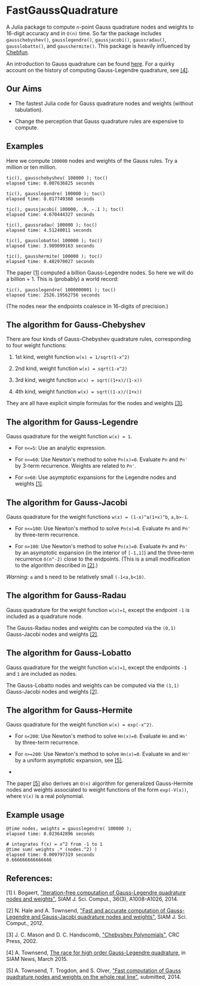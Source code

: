 FastGaussQuadrature
=========
A Julia package to compute `n`-point Gauss quadrature nodes and weights to 16-digit accuracy and in `O(n)` time. So far the package includes `gausschebyshev()`, `gausslegendre()`, `gaussjacobi()`, `gaussradau()`, `gausslobatto()`, and `gausshermite()`. This package is heavily influenced by <a href="http://www.chebfun.org">Chebfun</a>. 

An introduction to Gauss quadrature can be found <a href="http://en.wikipedia.org/wiki/Gaussian_quadrature">here</a>. For a quirky account on the history of computing Gauss-Legendre quadrature, see <a href="http://math.mit.edu/~ajt/papers/QuadratureEssay.pdf">[4]</a>.

## Our Aims 

* The fastest Julia code for Gauss quadrature nodes and weights (without tabulation). 

* Change the perception that Gauss quadrature rules are expensive to compute. 

## Examples 
Here we compute `100000` nodes and weights of the Gauss rules. Try a million or ten million. 

```
tic(), gausschebyshev( 100000 ); toc()
elapsed time: 0.007636825 seconds

tic(), gausslegendre( 100000 ); toc() 
elapsed time: 0.017749388 seconds

tic(), gaussjacobi( 100000, .9, -.1 ); toc() 
elapsed time: 4.670444327 seconds

tic(), gaussradau( 100000 ); toc() 
elapsed time: 4.51240011 seconds

tic(), gausslobatto( 100000 ); toc() 
elapsed time: 3.989099163 seconds

tic(), gausshermite( 100000 ); toc()
elapsed time: 0.482970027 seconds
```

The paper <a href="http://epubs.siam.org/doi/abs/10.1137/140954969">[1]</a> computed a billion Gauss-Legendre nodes. So here we will do a billion + 1. This is (probably) a world record: 
```
tic(), gausslegendre( 1000000001 ); toc()
elapsed time: 2526.19562756 seconds
```
(The nodes near the endpoints coalesce in 16-digits of precision.)

## The algorithm for Gauss-Chebyshev
There are four kinds of Gauss-Chebyshev quadrature rules, corresponding to four weight functions: 

1. 1st kind, weight function `w(x) = 1/sqrt(1-x^2)`

2. 2nd kind, weight function `w(x) = sqrt(1-x^2)` 

3. 3rd kind, weight function `w(x) = sqrt((1+x)/(1-x))`

4. 4th kind, weight function `w(x) = sqrt((1-x)/(1+x))` 

They are all have explicit simple formulas for the nodes and weights <a href="http://books.google.com/books?id=8FHf0P3to0UC&lpg=PP1&pg=PA180#v=onepage&q&f=false">[3]</a>. 
## The algorithm for Gauss-Legendre
Gauss quadrature for the weight function `w(x) = 1`. 

* For `n<=5`: Use an analytic expression.
 
* For `n<=60`: Use Newton's method to solve `Pn(x)=0`. Evaluate `Pn` and `Pn'` by 3-term recurrence. Weights are related to `Pn'`. 
 
* For `n>60`: Use asymptotic expansions for the Legendre nodes and weights <a href="http://epubs.siam.org/doi/abs/10.1137/140954969">[1]</a>.  

## The algorithm for Gauss-Jacobi
Gauss quadrature for the weight functions `w(x) = (1-x)^a(1+x)^b`, `a,b>-1`.

*  For `n<=100`: Use Newton's method to solve `Pn(x)=0`. Evaluate `Pn` and `Pn'` by three-term recurrence.

*  For `n>100`: Use Newton's method to solve `Pn(x)=0`. Evaluate `Pn` and `Pn'` by an asymptotic expansion (in the interior of `[-1,1]`) and the three-term recurrence `O(n^-2)` close to the endpoints. (This is a small modification to the algorithm described in <a href="http://epubs.siam.org/doi/abs/10.1137/120889873">[2]</a>.) 

*Warning:* `a` and `b` need to be relatively small `(-1<a,b<10)`. 

## The algorithm for Gauss-Radau
Gauss quadrature for the weight function `w(x)=1`, except the endpoint `-1` is included as a quadrature node. 

The Gauss-Radau nodes and weights can be computed via the `(0,1)` Gauss-Jacobi nodes and weights <a href="http://epubs.siam.org/doi/abs/10.1137/120889873">[2]</a>. 
 
## The algorithm for Gauss-Lobatto
Gauss quadrature for the weight function `w(x)=1`, except the endpoints `-1` and `1` are included as nodes. 

The Gauss-Lobatto nodes and weights can be computed via the `(1,1)` Gauss-Jacobi nodes and weights <a href="http://epubs.siam.org/doi/abs/10.1137/120889873">[2]</a>. 

## The algorithm for Gauss-Hermite
Gauss quadrature for the weight function `w(x) = exp(-x^2)`. 

* For `n<200`: Use Newton's method to solve `Hn(x)=0`. Evaluate `Hn` and `Hn'` by three-term recurrence. 

* For `n>=200`: Use Newton's method to solve `Hn(x)=0`. Evaluate `Hn` and `Hn'` by a uniform asymptotic expansion, see <a href="http://arxiv.org/abs/1410.5286">[5]</a>. 
* 
The paper <a href="http://arxiv.org/abs/1410.5286">[5]</a> also derives an `O(n)` algorithm for generalized Gauss-Hermite nodes and weights associated to weight functions of the form `exp(-V(x))`, where `V(x)` is a real polynomial. 

## Example usage


```
@time nodes, weights = gausslegendre( 100000 );
elapsed time: 0.023642896 seconds

# integrates f(x) = x^2 from -1 to 1
@time sum( weights .* (nodes.^2) )
elapsed time: 0.009797319 seconds
0.666666666666666
```

## References:
[1] I. Bogaert, <a href="http://epubs.siam.org/doi/abs/10.1137/140954969">"Iteration-free computation of Gauss-Legendre quadrature
       nodes and weights"</a>, SIAM J. Sci. Comput., 36(3), A1008-A1026, 2014.

[2] N. Hale and A. Townsend, <a href="http://epubs.siam.org/doi/abs/10.1137/120889873">"Fast and accurate computation of Gauss-Legendre and Gauss-Jacobi quadrature 
       nodes and weights"</a>, SIAM J. Sci. Comput., 2012.

[3] J. C. Mason and D. C. Handscomb, <a href="http://books.google.com/books?id=8FHf0P3to0UC&lpg=PP1&dq=Mason%20and%20Handscomb&pg=PP1#v=onepage&q=Mason%20and%20Handscomb&f=false">"Chebyshev Polynomials"</a>, CRC Press, 2002.

[4] A. Townsend, <a href="http://math.mit.edu/~ajt/papers/QuadratureEssay.pdf"> The race for high order Gauss-Legendre quadrature</a>, in SIAM News, March 2015.  

[5] A. Townsend, T. Trogdon, and S. Olver, <a href="http://arxiv.org/abs/1410.5286">"Fast computation of Gauss quadrature nodes and weights on the whole real line"</a>, submitted, 2014.

